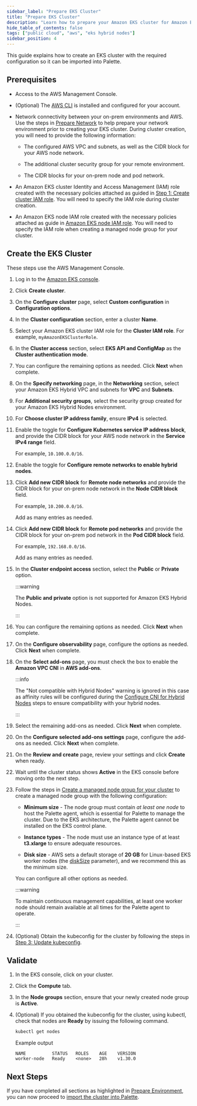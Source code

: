 ```yaml
---
sidebar_label: "Prepare EKS Cluster"
title: "Prepare EKS Cluster"
description: "Learn how to prepare your Amazon EKS cluster for Amazon EKS Hybrid Nodes."
hide_table_of_contents: false
tags: ["public cloud", "aws", "eks hybrid nodes"]
sidebar_position: 4
---
```


This guide explains how to create an EKS cluster with the required configuration so it can be imported into Palette.

## Prerequisites

- Access to the AWS Management Console.

- (Optional) The [AWS CLI](https://docs.aws.amazon.com/cli/latest/userguide/getting-started-install.html) is installed
  and configured for your account.

- Network connectivity between your on-prem environments and AWS. Use the steps in [Prepare Network](./prepare-network.md) to help prepare your network environment prior to creating your EKS cluster. During cluster creation, you will need to provide the following information:

  - The configured AWS VPC and subnets, as well as the CIDR block for your AWS node network.

  - The additional cluster security group for your remote environment.

  - The CIDR blocks for your on-prem node and pod network.

- An Amazon EKS cluster Identity and Access Management (IAM) role created with the necessary policies attached as guided
  in
  [Step 1: Create cluster IAM role](https://docs.aws.amazon.com/eks/latest/userguide/hybrid-nodes-cluster-create.html#hybrid-nodes-cluster-create-iam).
  You will need to specify the IAM role during cluster creation.

- An Amazon EKS node IAM role created with the necessary policies attached as guide in
  [Amazon EKS node IAM role](https://docs.aws.amazon.com/eks/latest/userguide/create-node-role.html). You will need to
  specify the IAM role when creating a managed node group for your cluster.

## Create the EKS Cluster

These steps use the AWS Management Console.

1. Log in to the [Amazon EKS console](https://console.aws.amazon.com/eks/home#/clusters).

2. Click **Create cluster**.

3. On the **Configure cluster** page, select **Custom configuration** in **Configuration options**.

4. In the **Cluster configuration** section, enter a cluster **Name**.

5. Select your Amazon EKS cluster IAM role for the **Cluster IAM role**. For example, `myAmazonEKSClusterRole`.

6. In the **Cluster access** section, select **EKS API and ConfigMap** as the **Cluster authentication mode**.

7. You can configure the remaining options as needed. Click **Next** when complete.

8. On the **Specify networking** page, in the **Networking** section, select your Amazon EKS Hybrid VPC and subnets for
   **VPC** and **Subnets**.

9.  For **Additional security groups**, select the security group created for your Amazon EKS Hybrid Nodes environment.

10. For **Choose cluster IP address family**, ensure **IPv4** is selected.

11. Enable the toggle for **Configure Kubernetes service IP address block**, and provide the CIDR block for your AWS
    node network in the **Service IPv4 range** field.

    For example, `10.100.0.0/16`.

12. Enable the toggle for **Configure remote networks to enable hybrid nodes**.

13. Click **Add new CIDR block** for **Remote node networks** and provide the CIDR block for your on-prem node network
    in the **Node CIDR block** field.

    For example, `10.200.0.0/16`.

    Add as many entries as needed.

14. Click **Add new CIDR block** for **Remote pod networks** and provide the CIDR block for your on-prem pod network in
    the **Pod CIDR block** field.

    For example, `192.168.0.0/16`.

    Add as many entries as needed.

15. In the **Cluster endpoint access** section, select the **Public** or **Private** option.

    :::warning

    The **Public and private** option is not supported for Amazon EKS Hybrid Nodes.

    :::

16. You can configure the remaining options as needed. Click **Next** when complete.

17. On the **Configure observability** page, configure the options as needed. Click **Next** when complete.

18. On the **Select add-ons** page, you must check the box to enable the **Amazon VPC CNI** in **AWS add-ons**.

    :::info

    The "Not compatible with Hybrid Nodes" warning is ignored in this case as affinity rules will be configured during
    the [Configure CNI for Hybrid Nodes](../import-eks-cluster-enable-hybrid-mode.md#configure-cni-for-hybrid-nodes)
    steps to ensure compatibility with your hybrid nodes.

    :::

19. Select the remaining add-ons as needed. Click **Next** when complete.

20. On the **Configure selected add-ons settings** page, configure the add-ons as needed. Click **Next** when complete.

21. On the **Review and create** page, review your settings and click **Create** when ready.

22. Wait until the cluster status shows **Active** in the EKS console before moving onto the next step.

23. Follow the steps in
    [Create a managed node group for your cluster](https://docs.aws.amazon.com/eks/latest/userguide/create-managed-node-group.html)
    to create a managed node group with the following configuration:

    - **Minimum size** - The node group must contain _at least one node_ to host the Palette agent, which is essential
      for Palette to manage the cluster. Due to the EKS architecture, the Palette agent cannot be installed on the EKS
      control plane.

    - **Instance types** - The node must use an instance type of at least **t3.xlarge** to ensure adequate resources.
    - **Disk size** - AWS sets a default storage of **20 GB** for Linux-based EKS worker nodes (the
      [diskSize](https://docs.aws.amazon.com/eks/latest/APIReference/API_CreateNodegroup.html#API_CreateNodegroup_RequestSyntax)
      parameter), and we recommend this as the minimum size.

    You can configure all other options as needed.

    :::warning

    To maintain continuous management capabilities, at least one worker node should remain available at all times for
    the Palette agent to operate.

    :::

24. (Optional) Obtain the kubeconfig for the cluster by following the steps in
    [Step 3: Update kubeconfig](https://docs.aws.amazon.com/eks/latest/userguide/hybrid-nodes-cluster-create.html#hybrid-nodes-cluster-create-kubeconfig).

## Validate

1. In the EKS console, click on your cluster.

2. Click the **Compute** tab.

3. In the **Node groups** section, ensure that your newly created node group is **Active**.

4. (Optional) If you obtained the kubeconfig for the cluster, using kubectl, check that nodes are **Ready** by issuing
   the following command.

   ```bash
   kubectl get nodes
   ```

   Example output

   ```shell hideClipboard
   NAME          STATUS   ROLES    AGE    VERSION
   worker-node   Ready    <none>   28h    v1.30.0
   ```

## Next Steps

If you have completed all sections as highlighted in [Prepare Environment](./prepare-environment.md), you can now
proceed to [import the cluster into Palette](../import-eks-cluster-enable-hybrid-mode.md).
